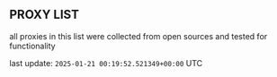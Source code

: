 ## PROXY LIST

all proxies in this list were collected from open sources and tested for functionality

last update: `2025-01-21 00:19:52.521349+00:00` UTC
